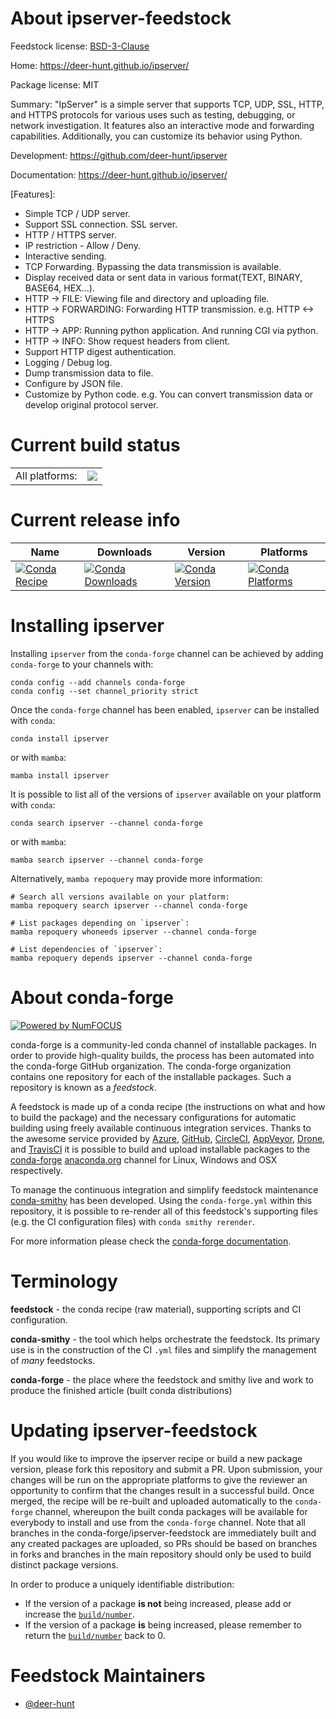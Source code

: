 About ipserver-feedstock
========================

Feedstock license: [BSD-3-Clause](https://github.com/conda-forge/ipserver-feedstock/blob/main/LICENSE.txt)

Home: https://deer-hunt.github.io/ipserver/

Package license: MIT

Summary: "IpServer" is a simple server that supports TCP, UDP, SSL, HTTP, and HTTPS protocols for various uses such as testing, debugging, or network investigation. It features also an interactive mode and forwarding capabilities. Additionally, you can customize its behavior using Python.

Development: https://github.com/deer-hunt/ipserver

Documentation: https://deer-hunt.github.io/ipserver/

[Features]:
- Simple TCP / UDP server.
- Support SSL connection. SSL server.
- HTTP / HTTPS server.
- IP restriction - Allow / Deny.
- Interactive sending.
- TCP Forwarding. Bypassing the data transmission is available.
- Display received data or sent data in various format(TEXT, BINARY, BASE64, HEX...).
- HTTP -> FILE: Viewing file and directory and uploading file.
- HTTP -> FORWARDING: Forwarding HTTP transmission. e.g. HTTP <-> HTTPS
- HTTP -> APP: Running python application. And running CGI via python.
- HTTP -> INFO: Show request headers from client.
- Support HTTP digest authentication.
- Logging / Debug log.
- Dump transmission data to file.
- Configure by JSON file.
- Customize by Python code. e.g. You can convert transmission data or develop original protocol server.


Current build status
====================


<table><tr><td>All platforms:</td>
    <td>
      <a href="https://dev.azure.com/conda-forge/feedstock-builds/_build/latest?definitionId=25235&branchName=main">
        <img src="https://dev.azure.com/conda-forge/feedstock-builds/_apis/build/status/ipserver-feedstock?branchName=main">
      </a>
    </td>
  </tr>
</table>

Current release info
====================

| Name | Downloads | Version | Platforms |
| --- | --- | --- | --- |
| [![Conda Recipe](https://img.shields.io/badge/recipe-ipserver-green.svg)](https://anaconda.org/conda-forge/ipserver) | [![Conda Downloads](https://img.shields.io/conda/dn/conda-forge/ipserver.svg)](https://anaconda.org/conda-forge/ipserver) | [![Conda Version](https://img.shields.io/conda/vn/conda-forge/ipserver.svg)](https://anaconda.org/conda-forge/ipserver) | [![Conda Platforms](https://img.shields.io/conda/pn/conda-forge/ipserver.svg)](https://anaconda.org/conda-forge/ipserver) |

Installing ipserver
===================

Installing `ipserver` from the `conda-forge` channel can be achieved by adding `conda-forge` to your channels with:

```
conda config --add channels conda-forge
conda config --set channel_priority strict
```

Once the `conda-forge` channel has been enabled, `ipserver` can be installed with `conda`:

```
conda install ipserver
```

or with `mamba`:

```
mamba install ipserver
```

It is possible to list all of the versions of `ipserver` available on your platform with `conda`:

```
conda search ipserver --channel conda-forge
```

or with `mamba`:

```
mamba search ipserver --channel conda-forge
```

Alternatively, `mamba repoquery` may provide more information:

```
# Search all versions available on your platform:
mamba repoquery search ipserver --channel conda-forge

# List packages depending on `ipserver`:
mamba repoquery whoneeds ipserver --channel conda-forge

# List dependencies of `ipserver`:
mamba repoquery depends ipserver --channel conda-forge
```


About conda-forge
=================

[![Powered by
NumFOCUS](https://img.shields.io/badge/powered%20by-NumFOCUS-orange.svg?style=flat&colorA=E1523D&colorB=007D8A)](https://numfocus.org)

conda-forge is a community-led conda channel of installable packages.
In order to provide high-quality builds, the process has been automated into the
conda-forge GitHub organization. The conda-forge organization contains one repository
for each of the installable packages. Such a repository is known as a *feedstock*.

A feedstock is made up of a conda recipe (the instructions on what and how to build
the package) and the necessary configurations for automatic building using freely
available continuous integration services. Thanks to the awesome service provided by
[Azure](https://azure.microsoft.com/en-us/services/devops/), [GitHub](https://github.com/),
[CircleCI](https://circleci.com/), [AppVeyor](https://www.appveyor.com/),
[Drone](https://cloud.drone.io/welcome), and [TravisCI](https://travis-ci.com/)
it is possible to build and upload installable packages to the
[conda-forge](https://anaconda.org/conda-forge) [anaconda.org](https://anaconda.org/)
channel for Linux, Windows and OSX respectively.

To manage the continuous integration and simplify feedstock maintenance
[conda-smithy](https://github.com/conda-forge/conda-smithy) has been developed.
Using the ``conda-forge.yml`` within this repository, it is possible to re-render all of
this feedstock's supporting files (e.g. the CI configuration files) with ``conda smithy rerender``.

For more information please check the [conda-forge documentation](https://conda-forge.org/docs/).

Terminology
===========

**feedstock** - the conda recipe (raw material), supporting scripts and CI configuration.

**conda-smithy** - the tool which helps orchestrate the feedstock.
                   Its primary use is in the construction of the CI ``.yml`` files
                   and simplify the management of *many* feedstocks.

**conda-forge** - the place where the feedstock and smithy live and work to
                  produce the finished article (built conda distributions)


Updating ipserver-feedstock
===========================

If you would like to improve the ipserver recipe or build a new
package version, please fork this repository and submit a PR. Upon submission,
your changes will be run on the appropriate platforms to give the reviewer an
opportunity to confirm that the changes result in a successful build. Once
merged, the recipe will be re-built and uploaded automatically to the
`conda-forge` channel, whereupon the built conda packages will be available for
everybody to install and use from the `conda-forge` channel.
Note that all branches in the conda-forge/ipserver-feedstock are
immediately built and any created packages are uploaded, so PRs should be based
on branches in forks and branches in the main repository should only be used to
build distinct package versions.

In order to produce a uniquely identifiable distribution:
 * If the version of a package **is not** being increased, please add or increase
   the [``build/number``](https://docs.conda.io/projects/conda-build/en/latest/resources/define-metadata.html#build-number-and-string).
 * If the version of a package **is** being increased, please remember to return
   the [``build/number``](https://docs.conda.io/projects/conda-build/en/latest/resources/define-metadata.html#build-number-and-string)
   back to 0.

Feedstock Maintainers
=====================

* [@deer-hunt](https://github.com/deer-hunt/)

